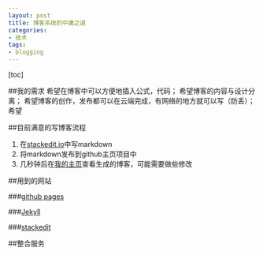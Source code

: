 ```yaml
---
layout: post
title: 博客系统的中庸之道
categories: 
- 技术
tags: 
- blogging
---
```


[toc]

##我的需求
希望在博客中可以方便地插入公式，代码；
希望博客的内容与设计分离；
希望博客的创作，发布都可以在云端完成，有网络的地方就可以写（防丢）；
希望

##目前满意的写博客流程
 1. 在[stackedit.io](stackedit.io)中写markdown
 2. 将markdown发布到github主页项目中
 3. 几秒钟后在[我的主页](www.timqian.com)查看生成的博客，可能需要做些修改
 
##用到的网站

###[github pages](https://pages.github.com/)

###[Jekyll](http://jekyllrb.com/)

###[stackedit](https://stackedit.io)

##整合服务
